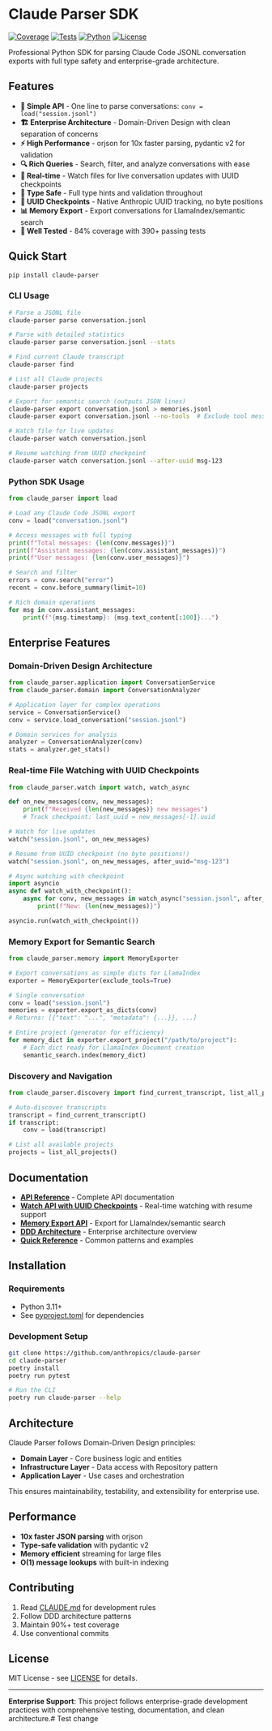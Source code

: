 # Claude Parser SDK

[![Coverage](https://img.shields.io/badge/coverage-84%25-brightgreen)](https://github.com/anthropics/claude-parser)
[![Tests](https://img.shields.io/badge/tests-177%20passing-brightgreen)](https://github.com/anthropics/claude-parser)
[![Python](https://img.shields.io/badge/python-3.11%2B-blue)](https://python.org)
[![License](https://img.shields.io/badge/license-MIT-blue)](LICENSE)

Professional Python SDK for parsing Claude Code JSONL conversation exports with full type safety and enterprise-grade architecture.

## Features

- **🚀 Simple API** - One line to parse conversations: `conv = load("session.jsonl")`
- **🏗️ Enterprise Architecture** - Domain-Driven Design with clean separation of concerns
- **⚡ High Performance** - orjson for 10x faster parsing, pydantic v2 for validation
- **🔍 Rich Queries** - Search, filter, and analyze conversations with ease
- **📱 Real-time** - Watch files for live conversation updates with UUID checkpoints
- **🎯 Type Safe** - Full type hints and validation throughout
- **🔄 UUID Checkpoints** - Native Anthropic UUID tracking, no byte positions
- **📊 Memory Export** - Export conversations for LlamaIndex/semantic search
- **🧪 Well Tested** - 84% coverage with 390+ passing tests

## Quick Start

```bash
pip install claude-parser
```

### CLI Usage

```bash
# Parse a JSONL file
claude-parser parse conversation.jsonl

# Parse with detailed statistics
claude-parser parse conversation.jsonl --stats

# Find current Claude transcript
claude-parser find

# List all Claude projects
claude-parser projects

# Export for semantic search (outputs JSON lines)
claude-parser export conversation.jsonl > memories.jsonl
claude-parser export conversation.jsonl --no-tools  # Exclude tool messages

# Watch file for live updates
claude-parser watch conversation.jsonl

# Resume watching from UUID checkpoint
claude-parser watch conversation.jsonl --after-uuid msg-123
```

### Python SDK Usage

```python
from claude_parser import load

# Load any Claude Code JSONL export
conv = load("conversation.jsonl")

# Access messages with full typing
print(f"Total messages: {len(conv.messages)}")
print(f"Assistant messages: {len(conv.assistant_messages)}")
print(f"User messages: {len(conv.user_messages)}")

# Search and filter
errors = conv.search("error")
recent = conv.before_summary(limit=10)

# Rich domain operations
for msg in conv.assistant_messages:
    print(f"{msg.timestamp}: {msg.text_content[:100]}...")
```

## Enterprise Features

### Domain-Driven Design Architecture

```python
from claude_parser.application import ConversationService
from claude_parser.domain import ConversationAnalyzer

# Application layer for complex operations
service = ConversationService()
conv = service.load_conversation("session.jsonl")

# Domain services for analysis
analyzer = ConversationAnalyzer(conv)
stats = analyzer.get_stats()
```

### Real-time File Watching with UUID Checkpoints

```python
from claude_parser.watch import watch, watch_async

def on_new_messages(conv, new_messages):
    print(f"Received {len(new_messages)} new messages")
    # Track checkpoint: last_uuid = new_messages[-1].uuid

# Watch for live updates
watch("session.jsonl", on_new_messages)

# Resume from UUID checkpoint (no byte positions!)
watch("session.jsonl", on_new_messages, after_uuid="msg-123")

# Async watching with checkpoint
import asyncio
async def watch_with_checkpoint():
    async for conv, new_messages in watch_async("session.jsonl", after_uuid="msg-456"):
        print(f"New: {len(new_messages)}")

asyncio.run(watch_with_checkpoint())
```

### Memory Export for Semantic Search

```python
from claude_parser.memory import MemoryExporter

# Export conversations as simple dicts for LlamaIndex
exporter = MemoryExporter(exclude_tools=True)

# Single conversation
conv = load("session.jsonl")
memories = exporter.export_as_dicts(conv)
# Returns: [{"text": "...", "metadata": {...}}, ...]

# Entire project (generator for efficiency)
for memory_dict in exporter.export_project("/path/to/project"):
    # Each dict ready for LlamaIndex Document creation
    semantic_search.index(memory_dict)
```

### Discovery and Navigation

```python
from claude_parser.discovery import find_current_transcript, list_all_projects

# Auto-discover transcripts
transcript = find_current_transcript()
if transcript:
    conv = load(transcript)

# List all available projects
projects = list_all_projects()
```

## Documentation

- **[API Reference](docs/api/)** - Complete API documentation
- **[Watch API with UUID Checkpoints](docs/api/watch-uuid-api.md)** - Real-time watching with resume support
- **[Memory Export API](docs/api/memory-export-api.md)** - Export for LlamaIndex/semantic search
- **[DDD Architecture](docs/api/ddd-architecture.md)** - Enterprise architecture overview
- **[Quick Reference](docs/api/QUICK_REFERENCE.md)** - Common patterns and examples

## Installation

### Requirements

- Python 3.11+
- See [pyproject.toml](pyproject.toml) for dependencies

### Development Setup

```bash
git clone https://github.com/anthropics/claude-parser
cd claude-parser
poetry install
poetry run pytest

# Run the CLI
poetry run claude-parser --help
```

## Architecture

Claude Parser follows Domain-Driven Design principles:

- **Domain Layer** - Core business logic and entities
- **Infrastructure Layer** - Data access with Repository pattern
- **Application Layer** - Use cases and orchestration

This ensures maintainability, testability, and extensibility for enterprise use.

## Performance

- **10x faster JSON parsing** with orjson
- **Type-safe validation** with pydantic v2
- **Memory efficient** streaming for large files
- **O(1) message lookups** with built-in indexing

## Contributing

1. Read [CLAUDE.md](CLAUDE.md) for development rules
2. Follow DDD architecture patterns
3. Maintain 90%+ test coverage
4. Use conventional commits

## License

MIT License - see [LICENSE](LICENSE) for details.

---

**Enterprise Support**: This project follows enterprise-grade development practices with comprehensive testing, documentation, and clean architecture.# Test change
